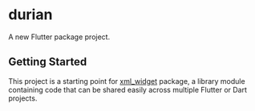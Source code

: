 # durian

A new Flutter package project.

## Getting Started

This project is a starting point for [xml_widget](https://pub.flutter-io.cn/packages/xml_widget) package,
a library module containing code that can be shared easily across
multiple Flutter or Dart projects.
